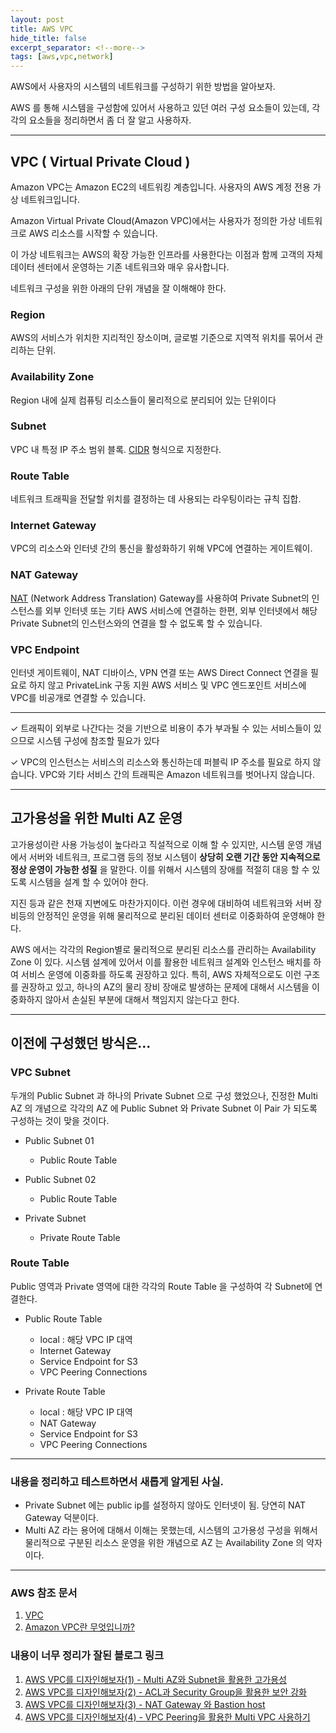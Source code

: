 ```yaml
---
layout: post
title: AWS VPC
hide_title: false
excerpt_separator: <!--more-->
tags: [aws,vpc,network]
---
```


AWS에서 사용자의 시스템의 네트워크를 구성하기 위한 방법을 알아보자.

<!--more-->

AWS 를 통해 시스템을 구성함에 있어서 사용하고 있던 여러 구성 요소들이 있는데, 각각의 요소들을 정리하면서 좀 더 잘 알고 사용하자.
 
<hr/>


## VPC ( Virtual Private Cloud )

 Amazon VPC는 Amazon EC2의 네트워킹 계층입니다. 사용자의 AWS 계정 전용 가상 네트워크입니다.

 Amazon Virtual Private Cloud(Amazon VPC)에서는 사용자가 정의한 가상 네트워크로 AWS 리소스를 시작할 수 있습니다. 

 이 가상 네트워크는 AWS의 확장 가능한 인프라를 사용한다는 이점과 함께 고객의 자체 데이터 센터에서 운영하는 기존 네트워크와 매우 유사합니다.
 
 네트워크 구성을 위한 아래의 단위 개념을 잘 이해해야 한다.

### Region

 AWS의 서비스가 위치한 지리적인 장소이며, 글로벌 기준으로 지역적 위치를 묶어서 관리하는 단위.
 

### Availability Zone
 
 Region 내에 실제 컴퓨팅 리소스들이 물리적으로 분리되어 있는 단위이다


### Subnet

 VPC 내 특정 IP 주소 범위 블록. [CIDR](https://en.wikipedia.org/wiki/Classless_Inter-Domain_Routing) 형식으로 지정한다.


### Route Table

 네트워크 트래픽을 전달할 위치를 결정하는 데 사용되는 라우팅이라는 규칙 집합.


### Internet Gateway

 VPC의 리소스와 인터넷 간의 통신을 활성화하기 위해 VPC에 연결하는 게이트웨이.


### NAT Gateway

 [NAT](https://docs.aws.amazon.com/ko_kr/vpc/latest/userguide/vpc-nat.html) (Network Address Translation) Gateway를 사용하여 Private Subnet의 인스턴스를 외부 인터넷 또는 기타 AWS 서비스에 연결하는 한편, 외부 인터넷에서 해당 Private Subnet의 인스턴스와의 연결을  할 수 없도록 할 수 있습니다.


### VPC Endpoint

 인터넷 게이트웨이, NAT 디바이스, VPN 연결 또는 AWS Direct Connect 연결을 필요로 하지 않고 PrivateLink 구동 지원 AWS 서비스 및 VPC 엔드포인트 서비스에 VPC를 비공개로 연결할 수 있습니다. 


<hr/>
 ✓ 트래픽이 외부로 나간다는 것을 기반으로 비용이 추가 부과될 수 있는 서비스들이 있으므로 시스템 구성에 참조할 필요가 있다

 ✓ VPC의 인스턴스는 서비스의 리소스와 통신하는데 퍼블릭 IP 주소를 필요로 하지 않습니다. VPC와 기타 서비스 간의 트래픽은 Amazon 네트워크를 벗어나지 않습니다.
<hr/>

## 고가용성을 위한 Multi AZ 운영

 고가용성이란 사용 가능성이 높다라고 직설적으로 이해 할 수 있지만, 시스템 운영 개념에서 서버와 네트워크, 프로그램 등의 정보 시스템이 **상당히 오랜 기간 동안 지속적으로 정상 운영이 가능한 성질** 을 말한다. 이를 위해서 시스템의 장애를 적절히 대응 할 수 있도록 시스템을 설계 할 수 있어야 한다. 
 
 지진 등과 같은 천재 지변에도 마찬가지이다. 이런 경우에 대비하여 네트워크와 서버 장비등의 안정적인 운영을 위해 물리적으로 분리된 데이터 센터로 이중화하여 운영해야 한다. 
 
 AWS 에서는 각각의 Region별로 물리적으로 분리된 리소스를 관리하는 Availability Zone 이 있다. 시스템 설계에 있어서 이를 활용한 네트워크 설계와 인스턴스 배치를 하여 서비스 운영에 이중화를 하도록 권장하고 있다. 특히, AWS 자체적으로도 이런 구조를 권장하고 있고, 하나의 AZ의 물리 장비 장애로 발생하는 문제에 대해서 시스템을 이중화하지 않아서 손실된 부분에 대해서 책임지지 않는다고 한다.
 
<hr/>

## 이전에 구성했던 방식은...

### VPC Subnet

두개의 Public Subnet 과 하나의 Private Subnet 으로 구성 했었으나, 진정한 Multi AZ 의 개념으로 각각의 AZ 에 Public Subnet 와 Private Subnet 이 Pair 가 되도록 구성하는 것이 맞을 것이다.

 - Public Subnet 01
   + Public Route Table
   
 - Public Subnet 02
   + Public Route Table
   
 - Private Subnet
   + Private Route Table

### Route Table

Public 영역과 Private 영역에 대한 각각의 Route Table 을 구성하여 각 Subnet에 연결한다.

 - Public Route Table
   + local : 해당 VPC IP 대역 
   + Internet Gateway
   + Service Endpoint for S3
   + VPC Peering Connections

 - Private Route Table
   + local : 해당 VPC IP 대역 
   + NAT Gateway
   + Service Endpoint for S3
   + VPC Peering Connections


<hr/>


### 내용을 정리하고 테스트하면서 새롭게 알게된 사실.

- Private Subnet 에는 public ip를 설정하지 않아도 인터넷이 됨. 당연히 NAT Gateway 덕분이다.
- Multi AZ 라는 용어에 대해서 이해는 못했는데, 시스템의 고가용성 구성을 위해서 물리적으로 구분된 리소스 운영을 위한 개념으로 AZ 는 Availability Zone 의 약자 이다.

<p/>
<hr/>
<p/>

### AWS 참조 문서
1. [VPC](https://docs.aws.amazon.com/ko_kr/vpc/index.html)
2. [Amazon VPC란 무엇입니까?](https://docs.aws.amazon.com/ko_kr/vpc/latest/userguide/what-is-amazon-vpc.html)

<p/>

### 내용이 너무 정리가 잘된 블로그 링크
1. [AWS VPC를 디자인해보자(1) - Multi AZ와 Subnet을 활용한 고가용성](https://bluese05.tistory.com/45?category=559701)
2. [AWS VPC를 디자인해보자(2) - ACL과 Security Group을 활용한 보안 강화](https://bluese05.tistory.com/47?category=559701)
3. [AWS VPC를 디자인해보자(3) - NAT Gateway 와 Bastion host](https://bluese05.tistory.com/48?category=559701)
4. [AWS VPC를 디자인해보자(4) - VPC Peering을 활용한 Multi VPC 사용하기](https://bluese05.tistory.com/49?category=559701)

